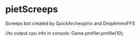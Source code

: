 # pietScreeps

Screeps bot created by QuickArcheoptrix and DropAmmoFFS


//to output cpu info in console:
Game.profiler.profile(10);